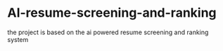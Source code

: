 # AI-resume-screening-and-ranking
the project is based on the ai powered resume screening and ranking system
